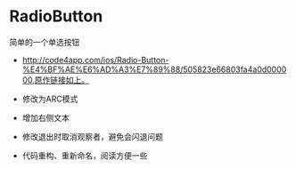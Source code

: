 RadioButton
===========

简单的一个单选按钮
* http://code4app.com/ios/Radio-Button-%E4%BF%AE%E6%AD%A3%E7%89%88/505823e66803fa4a0d000000,原作链接如上。

* 修改为ARC模式
* 增加右侧文本
* 修改退出时取消观察者，避免会闪退问题
* 代码重构、重新命名，阅读方便一些
